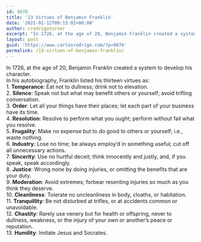 ```yaml
---
id: 9870
title: '13 Virtues of Benjamin Franklin'
date: '2021-01-12T09:15:02+00:00'
author: crodrigoturner
excerpt: "In 1726, at the age of 20, Benjamin Franklin created a system to develop his character.\_\_"
layout: post
guid: 'https://www.carlosrodrigo.com/?p=9870'
permalink: /13-virtues-of-benjamin-franklin/
---
```


In 1726, at the age of 20, Benjamin Franklin created a system to develop his character.   
In his autobiography, Franklin listed his thirteen virtues as:  
1\. **Temperance**: Eat not to dullness; drink not to elevation.  
2\. **Silence**: Speak not but what may benefit others or yourself; avoid trifling conversation.  
3\. **Order**: Let all your things have their places; let each part of your business have its time.  
4\. **Resolution**: Resolve to perform what you ought; perform without fail what you resolve.  
5\. **Frugality**: Make no expense but to do good to others or yourself; i.e., waste nothing.  
6\. **Industry**: Lose no time; be always employ’d in something useful; cut off all unnecessary actions.  
7\. **Sincerity**: Use no hurtful deceit; think innocently and justly, and, if you speak, speak accordingly.  
8\. **Justice**: Wrong none by doing injuries, or omitting the benefits that are your duty.  
9\. **Moderation**: Avoid extremes; forbear resenting injuries so much as you think they deserve.  
10\. **Cleanliness**: Tolerate no uncleanliness in body, cloaths, or habitation.  
11\. **Tranquillity**: Be not disturbed at trifles, or at accidents common or unavoidable.  
12\. **Chastity**: Rarely use venery but for health or offspring, never to dullness, weakness, or the injury of your own or another’s peace or reputation.  
13\. **Humility**: Imitate Jesus and Socrates.